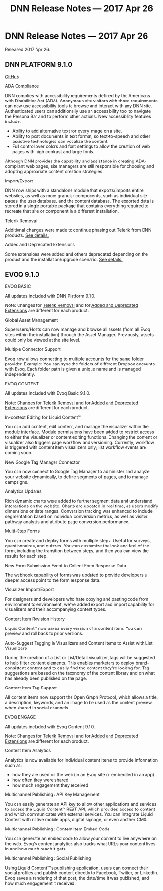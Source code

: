 ﻿---
uid: relnotes-2017-apr-26
locale: en
title: DNN Release Notes — 2017 Apr 26
dnneditions: 
dnnversion: 09.02.00
---

# DNN Release Notes — 2017 Apr 26

Released 2017 Apr 26.

## DNN PLATFORM 9.1.0

[GitHub](https://github.com/dnnsoftware/Dnn.Platform/releases/tag/v9.1.0)

ADA Compliance

DNN complies with accessibility requirements defined by the Americans with Disabilities Act (ADA). Anonymous site visitors with those requirements can now use accessibility tools to browse and interact with any DNN site. Authenticated users can additionally use an accessibility tool to navigate the Persona Bar and to perform other actions. New accessibility features include:

*   Ability to add alternative text for every image on a site.
*   Ability to post documents in text format, so text-to-speech and other assistive technologies can vocalize the content.
*   Full control over colors and font settings to allow the creation of web pages with high contrast and large fonts.

Although DNN provides the capability and assistance in creating ADA-compliant web pages, site managers are still responsible for choosing and adopting appropriate content creation strategies.

Import/Export

DNN now ships with a standalone module that exports/imports entire websites, as well as more granular components, such as individual site pages, the user database, and the content database. The exported data is stored in a single portable package that contains everything required to recreate that site or component in a different installation.

Telerik Removal

Additional changes were made to continue phasing out Telerik from DNN products. [See details.](xref:relnotes-2017-apr-26-telerik-removal)

Added and Deprecated Extensions

Some extensions were added and others deprecated depending on the product and the installation/upgrade scenario. [See details.](xref:relnotes-2017-apr-26-extensions)

## EVOQ 9.1.0

EVOQ BASIC

All updates included with DNN Platform 9.1.0.

Note: Changes for [Telerik Removal](xref:relnotes-2017-apr-26-telerik-removal) and for [Added and Deprecated Extensions](xref:relnotes-2017-apr-26-extensions) are different for each product.

Global Asset Management

Superusers/Hosts can now manage and browse all assets (from all Evoq sites within the installation) through the Asset Manager. Previously, assets could only be viewed at the site level.

Multiple Connector Support

Evoq now allows connecting to multiple accounts for the same folder provider. Example: You can sync the folders of different Dropbox accounts with Evoq. Each folder path is given a unique name and is managed independently.

EVOQ CONTENT

All updates included with Evoq Basic 9.1.0.

Note: Changes for [Telerik Removal](xref:relnotes-2017-apr-26-telerik-removal) and for [Added and Deprecated Extensions](xref:relnotes-2017-apr-26-extensions) are different for each product.

In-context Editing for Liquid Content™

You can add content, edit content, and manage the visualizer within the module interface. Module permissions have been added to restrict access to either the visualizer or content editing functions. Changing the content or visualizer also triggers page workflow and versioning. Currently, workflow is triggered with content item visualizers only; list workflow events are coming soon.

New Google Tag Manager Connector

You can now connect to Google Tag Manager to administer and analyze your website dynamically, to define segments of pages, and to manage campaigns.

Analytics Updates

Rich dynamic charts were added to further segment data and understand interactions on the website. Charts are updated in real time, as users modify dimensions or date ranges. Conversion tracking was enhanced to include segmentation based on individual conversion metrics, as well as visitor pathway analysis and attribute page conversion performance.

Multi-Step Forms

You can create and deploy forms with multiple steps. Useful for surveys, questionnaires, and quizzes. You can customize the look and feel of the form, including the transition between steps, and then you can view the results for each step.

New Form Submission Event to Collect Form Response Data

The webhook capability of forms was updated to provide developers a deeper access point to the form response data.

Visualizer Import/Export

For designers and developers who hate copying and pasting code from environment to environment, we've added export and import capability for visualizers and their accompanying content types.

Content Item Revision History

Liquid Content™ now saves every version of a content item. You can preview and roll back to prior versions.

Auto-Suggest Tagging in Visualizers and Content Items to Assist with List Visualizers

During the creation of a List or List/Detail visualizer, tags will be suggested to help filter content elements. This enables marketers to deploy brand-consistent content and to easily find the content they're looking for. Tag suggestions are based on the taxonomy of the content library and on what has already been published on the page.

Content Item <meta> Tag Support

All content items now support the Open Graph Protocol, which allows a title, a description, keywords, and an image to be used as the content preview when shared in social channels.

EVOQ ENGAGE

All updates included with Evoq Content 9.1.0.

Note: Changes for [Telerik Removal](xref:relnotes-2017-apr-26-telerik-removal) and for [Added and Deprecated Extensions](xref:relnotes-2017-apr-26-extensions) are different for each product.

Content Item Analytics

Analytics is now available for individual content items to provide information such as:

*   how they are used on the web (in an Evoq site or embedded in an app)
*   how often they were shared
*   how much engagement they received

Multichannel Publishing : API Key Management

You can easily generate an API key to allow other applications and services to access the Liquid Content™ REST API, which provides access to content and which communicates with external services. You can integrate Liquid Content with native mobile apps, digital signage, or even another CMS.

Multichannel Publishing : Content Item Embed Code

You can generate an embed code to allow your content to live anywhere on the web. Evoq's content analytics also tracks what URLs your content lives in and how much reach it gets.

Multichannel Publishing : Social Publishing

Using Liquid Content™'s publishing application, users can connect their social profiles and publish content directly to Facebook, Twitter, or LinkedIn. Evoq saves a rendering of that post, the date/time it was published, and how much engagement it received.
